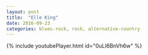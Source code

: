 ```yaml
---
layout: post
title:  "Elle King"
date: 2016-09-23
categories: blues-rock, rock, alternative-country
---
```

{% include youtubePlayer.html id="0uLI6BnVh6w" %}
